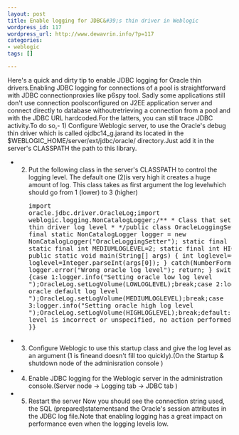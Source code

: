 ```yaml
--- 
layout: post
title: Enable logging for JDBC&#39;s thin driver in Weblogic
wordpress_id: 117
wordpress_url: http://www.dewavrin.info/?p=117
categories: 
- weblogic
tags: []

---
```

Here's a quick and dirty tip to enable JDBC logging for Oracle thin drivers.Enabling JDBC logging for connections of a pool is straightforward with JDBC connectionproxies like p6spy tool. Sadly some applications still don't use connection poolsconfigured on J2EE application server and connect directly to database withoutretrieving a connection from a pool and with the JDBC URL hardcoded.For the latters, you can still trace JDBC activity.To do so,-  1) Configure Weblogic server, to use the Oracle's debug thin driver which is called ojdbc14_g.jarand its located in the $WEBLOGIC_HOME/server/ext/jdbc/oracle/ directory.Just add it in the server's CLASSPATH the path to this library.
-  2) Put the following class in the server's CLASSPATH to control the logging level. The default one (2)is very high it creates a huge amount of log. This class takes as first argument the log levelwhich should go from 1 (lower) to 3 (higher)<pre lang="java">import oracle.jdbc.driver.OracleLog;import weblogic.logging.NonCatalogLogger;/** * Class that sets the Oracle's thin driver log level * */public class OracleLoggingSetter {   protected final static NonCatalogLogger logger = new NonCatalogLogger("OracleLoggingSetter");   static final int LOWLOGLEVEL=1;   static final int MEDIUMLOGLEVEL=2;   static final int HIGHLOGLEVEL=3;   public static void main(String[] args) {   int loglevel=0;   try {   loglevel=Integer.parseInt(args[0]);   }   catch(NumberFormatException e) {   logger.error("Wrong oracle log level");   return;   }   switch (loglevel) {case 1:logger.info("Setting oracle low log level ");OracleLog.setLogVolume(LOWLOGLEVEL);break;case 2:logger.info("Setting oracle default log level ");OracleLog.setLogVolume(MEDIUMLOGLEVEL);break;case 3:logger.info("Setting oracle high log level ");OracleLog.setLogVolume(HIGHLOGLEVEL);break;default:logger.info("log level is incorrect or unspecified, no action performed ");break;}   }}</pre>
-  3) Configure Weblogic to use this startup class and give the log level as an argument (1 is fineand doesn't fill too quickly).(On the Startup &amp; shutdown node of the adminisration console )
-  4) Enable JDBC logging for the Weblogic server in the administration console.(Server node -&gt; Logging tab -&gt; JDBC tab )
-  5) Restart the server
Now you should see the connection string used, the SQL (prepared)statementsand the Oracle's session attributes in the JDBC log file.Note that enabling logging has a great impact on performance even when the logging levelis low.
